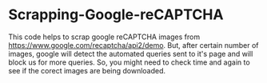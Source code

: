 # Scrapping-Google-reCAPTCHA

This code helps to scrap google reCAPTCHA images from https://www.google.com/recaptcha/api2/demo. But, after certain number of images, google will detect the automated queries sent to it's page and will block us for more queries. So, you might need to check time and again to see if the corect images are being downloaded. 
